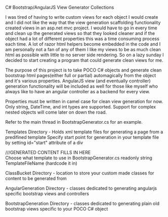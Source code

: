 C# Bootstrap/AngularJS View Generator Collections

I was tired of having to write custom views for each object I would create and I did not like the way that the view generation scaffolding functionality created views in an asp.net mvc project.  I would have to go in every time
and clean up the generated views so that they looked cleaner and if the object had a lot of different properties this was a time consuming process each time.  A lot of razor html helpers become embedded in the code and I am
 personally not a fan of any of them I like my views to be as much clean html as possible with little to no server side rendering. So on a lazy sunday I decided to start creating a program that could generate clean views
 for me.

 The purpose of this project is to take POCO C# objects and generate clean bootstrap html pages(either full or partial) automagically from the object and it's various properties.  AngularJS view (and eventually controller)
 generation functionality will be included as well for those like myself who always like to have an angular controller as a backend for every view.

Properties must be written in camel case for clean view generation for now.  Only string, DateTime, and int types are supported.  Support for complex nested objects will come later on down the road.

Refer to the main thread in BootstrapGenerator.cs for an example.

Templates Directory - Holds xml template files for generating a page from a predifined template
  Specify start point for generation in your template file by setting id="start" attribute of a div
    <div id="start" class="container">
      ///GENERATED CONTENT FILLS IN HERE
    </div>
  Choose what template to use in BootstrapGenerator.cs readonly string TemplateFileName (hardcode it in)

ClassBucket Directory - location to store your custom made classes for content to be generated from

AngularGeneration Directory - classes dedicated to generating angularjs specific bootstrap views and controllers

BootstrapGeneration Directory - classes dedicated to generating plain old bootstrap views specific to your POCO C# object

